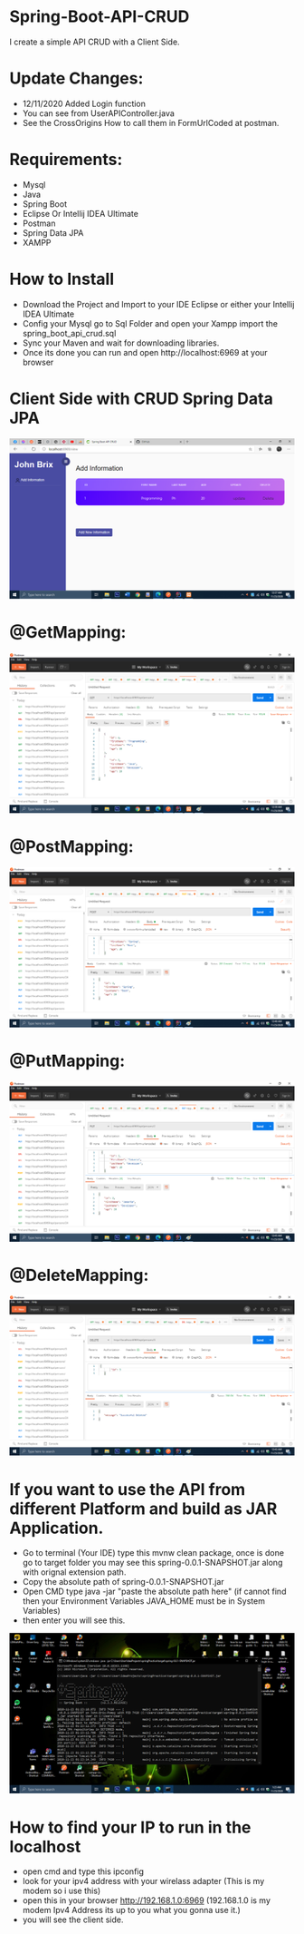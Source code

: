 # Spring-Boot-API-CRUD
I create a simple API CRUD with a Client Side.

<h1> Update Changes: </h1>

- 12/11/2020 Added Login function
- You can see from UserAPIController.java
- See the CrossOrigins How to call them in FormUrlCoded at postman.


<h1>Requirements: </h1>

- Mysql
- Java
- Spring Boot
- Eclipse Or Intellij IDEA Ultimate
- Postman
- Spring Data JPA
- XAMPP

<h1> How to Install </h1>

- Download the Project and Import to your IDE Eclipse or either your Intellij IDEA Ultimate
- Config your Mysql go to Sql Folder and open your Xampp import the spring_boot_api_crud.sql
- Sync your Maven and wait for downloading libraries.
- Once its done you can run and open http://localhost:6969 at your browser

<h1>Client Side with CRUD Spring Data JPA </h1>

<img src="screenshot/1.png">

<h1>@GetMapping: </h1>

<img src="screenshot/2_get.png">

<h1>@PostMapping: </h1>

<img src="screenshot/3_created.png">


<h1>@PutMapping: </h1>

<img src="screenshot/4_updated.png">

<h1>@DeleteMapping: </h1>

<img src="screenshot/5_deleted.png">

<h1>If you want to use the API from different Platform and build as JAR Application.</h1>

- Go to terminal (Your IDE) type this mvnw clean package, once is done go to target folder you may see this spring-0.0.1-SNAPSHOT.jar along with orignal extension path.
- Copy the absolute path of spring-0.0.1-SNAPSHOT.jar
- Open CMD type java -jar "paste the absolute path here" (if cannot find then your Environment Variables JAVA_HOME must be in System Variables)
- then enter you will see this.

<img src="screenshot/6.png">

<h1> How to find your IP to run in the localhost</h1>

- open cmd and type this ipconfig
- look for your ipv4 address with your wirelass adapter (This is my modem so i use this)
- open this in your browser http://192.168.1.0:6969 (192.168.1.0 is my modem Ipv4 Address its up to you what you gonna use it.)
- you will see the client side.



